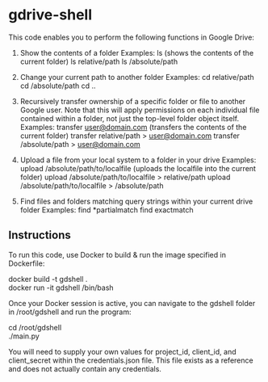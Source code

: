 # gdrive-shell

This code enables you to perform the following functions in Google Drive:
1. Show the contents of a folder
Examples:
	ls (shows the contents of the current folder)
	ls relative/path
	ls /absolute/path

2. Change your current path to another folder
Examples:
	cd relative/path
	cd /absolute/path
	cd ..

3. Recursively transfer ownership of a specific folder or file to another Google user. Note that this will apply permissions on each individual file contained within a folder, not just the top-level folder object itself.
Examples:
	transfer user@domain.com (transfers the contents of the current folder)
	transfer relative/path > user@domain.com
	transfer /absolute/path > user@domain.com

4. Upload a file from your local system to a folder in your drive
Examples:
	upload /absolute/path/to/localfile (uploads the localfile into the current folder)
	upload /absolute/path/to/localfile > relative/path
	upload /absolute/path/to/localfile > /absolute/path

5. Find files and folders matching query strings within your current drive folder
Examples:
	find *partialmatch
	find exactmatch

## Instructions
To run this code, use Docker to build & run the image specified in Dockerfile:

docker build -t gdshell .  
docker run -it gdshell /bin/bash

Once your Docker session is active, you can navigate to the gdshell folder in /root/gdshell and run the program:

cd /root/gdshell  
./main.py

You will need to supply your own values for project_id, client_id, and client_secret within the credentials.json file. This file exists as a reference and does not actually contain any credentials.
